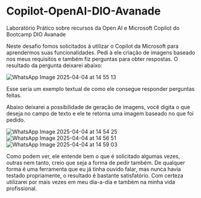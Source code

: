 # Copilot-OpenAI-DIO-Avanade
Laboratório Prático sobre recursos da Open AI e Microsoft Copilot do Bootcamp DIO Avanade

Neste desafio fomos solicitados à utilizar o Copilot da Microsoft para aprendermos suas funcionalidades. Pedi à ele criação de imagens baseado nos meus requisitos e também fiz perguntas para obter respostas. O resultado da pergunta deixarei abaixo:

![WhatsApp Image 2025-04-04 at 14 55 13](https://github.com/user-attachments/assets/c221d2d6-33a2-499e-8b6e-23dee197eb7b)

Esse seria um exemplo textual de como ele consegue responder perguntas feitas.

Abaixo deixarei a possibilidade de geração de imagens, você digita o que deseja no campo de texto e ele te retorna uma imagem baseado no que foi pedido.

![WhatsApp Image 2025-04-04 at 14 54 25](https://github.com/user-attachments/assets/ce2ff32b-adeb-4a7d-b7a6-78bcefee5cef)
![WhatsApp Image 2025-04-04 at 14 56 51](https://github.com/user-attachments/assets/b566d867-a1b8-4b9a-b1c6-4d52e1814613)
![WhatsApp Image 2025-04-04 at 14 59 03](https://github.com/user-attachments/assets/7e2a5445-37b9-4639-a168-ded78b0bae2c)

Como podem ver, ele entende bem o que é solicitado algumas vezes, outras nem tanto, creio que seja a forma de pedir também. De qualquer forma é uma ferramenta que eu já tinha ouvido falar, mas nunca havia testado propriamente, o resultado é bastante satisfatório. Com certeza utilizarei por mais vezes em meu dia-a-dia e também na minha vida profissional.
